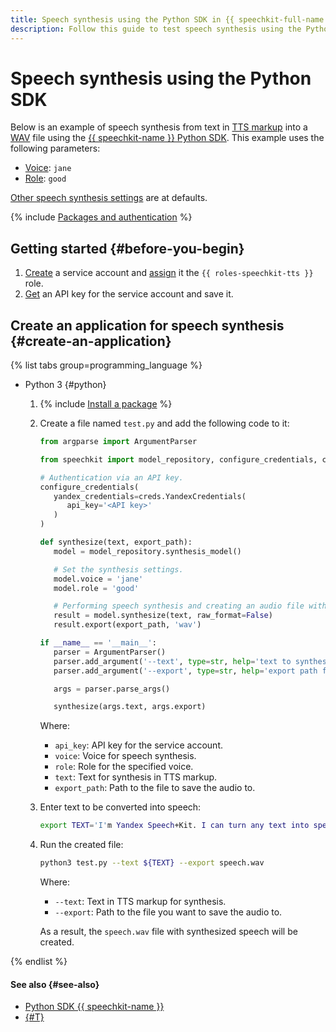 ```yaml
---
title: Speech synthesis using the Python SDK in {{ speechkit-full-name }}
description: Follow this guide to test speech synthesis using the Python SDK in {{ sf-full-name }}.
---
```


# Speech synthesis using the Python SDK

Below is an example of speech synthesis from text in [TTS markup](../../tts/markup/tts-markup.md) into a [WAV](https://en.wikipedia.org/wiki/WAV) file using the [{{ speechkit-name }} Python SDK](index.md). This example uses the following parameters:

* [Voice](../../tts/voices.md#premium): `jane`
* [Role](../../tts/voices.md#premium): `good`

[Other speech synthesis settings](https://pypi.org/project/yandex-speechkit/#%D0%A1%D0%B8%D0%BD%D1%82%D0%B5%D0%B7%20%D1%80%D0%B5%D1%87%D0%B8:~:text=(utterance)-,%D0%A1%D0%B8%D0%BD%D1%82%D0%B5%D0%B7%20%D1%80%D0%B5%D1%87%D0%B8,-%D0%98%D1%81%D0%BF%D0%BE%D0%BB%D1%8C%D0%B7%D1%83%D0%B9%D1%82%D0%B5%20%D0%BF%D1%80%D0%B8%D0%B2%D0%B5%D0%B4%D1%91%D0%BD%D0%BD%D1%8B%D0%B9%20%D0%BD%D0%B8%D0%B6%D0%B5) are at defaults.

{% include [Packages and authentication](../../../_includes/speechkit/packages-and-auth.md) %}

## Getting started {#before-you-begin}

1. [Create](../../../iam/operations/sa/create.md) a service account and [assign](../../../iam/operations/sa/assign-role-for-sa.md) it the `{{ roles-speechkit-tts }}` role.
1. [Get](../../../iam/operations/api-key/create.md) an API key for the service account and save it.

## Create an application for speech synthesis {#create-an-application}

{% list tabs group=programming_language %}

- Python 3 {#python}

   1. {% include [Install a package](../../../_includes/speechkit/install-packages.md) %}
   1. Create a file named `test.py` and add the following code to it:

      ```python
      from argparse import ArgumentParser

      from speechkit import model_repository, configure_credentials, creds

      # Authentication via an API key.
      configure_credentials(
         yandex_credentials=creds.YandexCredentials(
            api_key='<API key>'
         )
      )

      def synthesize(text, export_path):
         model = model_repository.synthesis_model()

         # Set the synthesis settings.
         model.voice = 'jane'
         model.role = 'good'

         # Performing speech synthesis and creating an audio file with results.
         result = model.synthesize(text, raw_format=False)
         result.export(export_path, 'wav')

      if __name__ == '__main__':
         parser = ArgumentParser()
         parser.add_argument('--text', type=str, help='text to synthesize', required=True)
         parser.add_argument('--export', type=str, help='export path for synthesized audio', required=False)

         args = parser.parse_args()

         synthesize(args.text, args.export)
      ```

      Where:

      * `api_key`: API key for the service account.
      * `voice`: Voice for speech synthesis.
      * `role`: Role for the specified voice.
      * `text`: Text for synthesis in TTS markup.
      * `export_path`: Path to the file to save the audio to.

   1. Enter text to be converted into speech:

      ```bash
      export TEXT='I'm Yandex Speech+Kit. I can turn any text into speech. Now y+ou can, too!'
      ```

   1. Run the created file:

      ```bash
      python3 test.py --text ${TEXT} --export speech.wav
      ```

      Where:

      * `--text`: Text in TTS markup for synthesis.
      * `--export`: Path to the file you want to save the audio to.

      As a result, the `speech.wav` file with synthesized speech will be created.

{% endlist %}

#### See also {#see-also}

* [Python SDK {{ speechkit-name }}](https://pypi.org/project/yandex-speechkit/)
* [{#T}](../../tts/api/tts-examples-v3.md)
